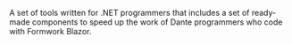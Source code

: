 A set of tools written for .NET programmers that includes a set of ready-made components to speed up the work of Dante programmers who code with Formwork Blazor.

